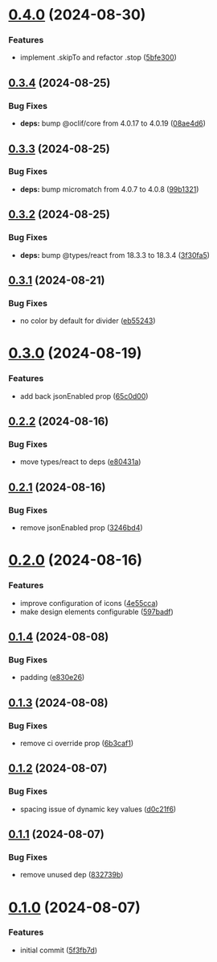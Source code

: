 # [0.4.0](https://github.com/oclif/core/compare/0.3.4...0.4.0) (2024-08-30)

### Features

- implement .skipTo and refactor .stop ([5bfe300](https://github.com/oclif/core/commit/5bfe300e87176e72ab5219e9473edb60e9134b36))

## [0.3.4](https://github.com/oclif/core/compare/0.3.3...0.3.4) (2024-08-25)

### Bug Fixes

- **deps:** bump @oclif/core from 4.0.17 to 4.0.19 ([08ae4d6](https://github.com/oclif/core/commit/08ae4d621a9fa6797a3fe3d2fb7077884028cc01))

## [0.3.3](https://github.com/oclif/core/compare/0.3.2...0.3.3) (2024-08-25)

### Bug Fixes

- **deps:** bump micromatch from 4.0.7 to 4.0.8 ([99b1321](https://github.com/oclif/core/commit/99b13213993e442301d39f78423fa787463bce1a))

## [0.3.2](https://github.com/oclif/core/compare/0.3.1...0.3.2) (2024-08-25)

### Bug Fixes

- **deps:** bump @types/react from 18.3.3 to 18.3.4 ([3f30fa5](https://github.com/oclif/core/commit/3f30fa575ed1c713ffc9e51a8450fed363f681f8))

## [0.3.1](https://github.com/oclif/core/compare/0.3.0...0.3.1) (2024-08-21)

### Bug Fixes

- no color by default for divider ([eb55243](https://github.com/oclif/core/commit/eb55243e6b290a2f1d32c26dd6ec7013d4cdc9f1))

# [0.3.0](https://github.com/oclif/core/compare/0.2.2...0.3.0) (2024-08-19)

### Features

- add back jsonEnabled prop ([65c0d00](https://github.com/oclif/core/commit/65c0d009fa592748b2535e25a9d3ddc89d40264d))

## [0.2.2](https://github.com/oclif/core/compare/0.2.1...0.2.2) (2024-08-16)

### Bug Fixes

- move types/react to deps ([e80431a](https://github.com/oclif/core/commit/e80431a499af146fc5383f4335918e5f2322a21a))

## [0.2.1](https://github.com/oclif/core/compare/0.2.0...0.2.1) (2024-08-16)

### Bug Fixes

- remove jsonEnabled prop ([3246bd4](https://github.com/oclif/core/commit/3246bd4be35c87e99be5e32efd8cddaac91ce911))

# [0.2.0](https://github.com/oclif/core/compare/0.1.4...0.2.0) (2024-08-16)

### Features

- improve configuration of icons ([4e55cca](https://github.com/oclif/core/commit/4e55ccaecb3dc26ded3a60e0a95e7f3dfeb16363))
- make design elements configurable ([597badf](https://github.com/oclif/core/commit/597badf8dccdb846d7bc0703d986f422fc730b86))

## [0.1.4](https://github.com/oclif/core/compare/0.1.3...0.1.4) (2024-08-08)

### Bug Fixes

- padding ([e830e26](https://github.com/oclif/core/commit/e830e26034d8bed963885b3ba5a7eab410a91b76))

## [0.1.3](https://github.com/oclif/core/compare/0.1.2...0.1.3) (2024-08-08)

### Bug Fixes

- remove ci override prop ([6b3caf1](https://github.com/oclif/core/commit/6b3caf15751709a691b8b4d3c9c9ea9daf3a3c8f))

## [0.1.2](https://github.com/oclif/core/compare/0.1.1...0.1.2) (2024-08-07)

### Bug Fixes

- spacing issue of dynamic key values ([d0c21f6](https://github.com/oclif/core/commit/d0c21f6b2da3c5fe9c6482a3534ce7a877a4678f))

## [0.1.1](https://github.com/oclif/core/compare/0.1.0...0.1.1) (2024-08-07)

### Bug Fixes

- remove unused dep ([832739b](https://github.com/oclif/core/commit/832739b2bbc16a4071bd6db55139430067fe377c))

# [0.1.0](https://github.com/oclif/core/compare/5f3fb7d13379eb54f2e618f3d32e8e341eef2ae0...0.1.0) (2024-08-07)

### Features

- initial commit ([5f3fb7d](https://github.com/oclif/core/commit/5f3fb7d13379eb54f2e618f3d32e8e341eef2ae0))
